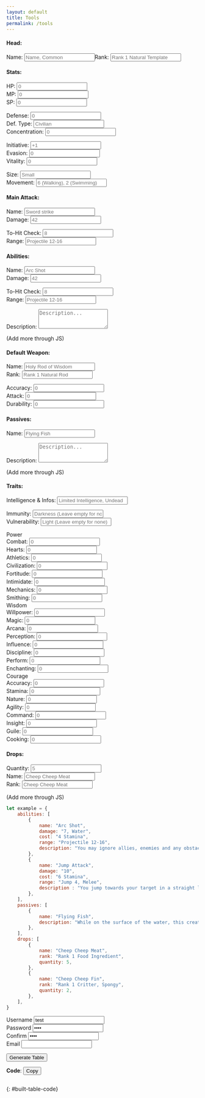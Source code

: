 ```yaml
---
layout: default
title: Tools
permalink: /tools
---
```


#### Head:

<form style="display:flex;">
    <div class="large-input">
        <label for="id_name">Name:</label>
        <input id="id_name" type="text" placeholder="Name, Common">
    </div>
    <div class="large-input">
        <label for="id_rank">Rank:</label>
        <input id="id_rank" type="text" placeholder="Rank 1 Natural Template">
    </div>
</form>

#### Stats:

<form>
    <div class="small-input">
        <label for="id_hp">HP:</label>
        <input id="id_hp" type="text" placeholder="0">
    </div>
    <div class="small-input">
        <label for="id_mp">MP:</label>
        <input id="id_mp" type="text" placeholder="0">
    </div>
    <div class="small-input">
        <label for="id_sp">SP:</label>
        <input id="id_sp" type="text" placeholder="0">
    </div>
</form>
<form>
    <div class="flex-shrink-0 small-input">
        <label for="id_defense">Defense:</label>
        <input id="id_defense" type="text" placeholder="0">
    </div>
    <div class="large-input flex-grow-2 small-input">
        <label for="id_defense_type">Def. Type:</label>
        <input id="id_defense_type" type="text" placeholder="Civilian">
    </div>
    <div class="flex-shrink-0 small-input">
        <label for="id_concentration">Concentration:</label>
        <input id="id_concentration" type="text" placeholder="0">
    </div>
</form>
<form>
    <div class="small-input">
        <label for="id_initiative">Initiative:</label>
        <input id="id_initiative" type="text" placeholder="+1">
    </div>
    <div class="small-input">
        <label for="id_evasion">Evasion:</label>
        <input id="id_evasion" type="text" placeholder="0">
    </div>
    <div class="small-input">
        <label for="id_vitality">Vitality:</label>
        <input id="id_vitality" type="text" placeholder="0">
    </div>
</form>
<form>
    <div class="large-input">
        <label for="id_size">Size:</label>
        <input id="id_size" type="text" placeholder="Small">
    </div>
    <div class="large-input flex-grow-3">
        <label for="id_movement">Movement:</label>
        <input id="id_movement" type="text" placeholder="6 (Walking), 2 (Swimming)">
    </div>
</form>

#### Main Attack:

<form>
    <div class="large-input flex-grow-2">
        <label for="id_attack_name">Name:</label>
        <input id="id_attack_name" type="text" placeholder="Sword strike">
    </div>
    <div class="small-input">
        <label for="id_attack_damage">Damage:</label>
        <input id="id_attack_damage" type="text" placeholder="42">
    </div>
</form>
<form>
    <div class="small-input">
        <label for="id_attack_hit">To-Hit Check:</label>
        <input id="id_attack_hit" type="text" placeholder="8">
    </div>
    <div class="large-input flex-grow-2">
        <label for="id_attack_range">Range:</label>
        <input id="id_attack_range" type="text" placeholder="Projectile 12-16">
    </div>
</form>

#### Abilities:

<div id="abilities_1">
    <form>
        <div class="large-input flex-grow-2">
            <label for="id_abilities_name_1">Name:</label>
            <input id="id_abilities_name_1" type="text" placeholder="Arc Shot">
        </div>
        <div class="small-input">
            <label for="id_abilities_damage_1">Damage:</label>
            <input id="id_abilities_damage_1" type="text" placeholder="42">
        </div>
    </form>
    <form>
        <div class="small-input">
            <label for="id_abilities_hit_1">To-Hit Check:</label>
            <input id="id_abilities_hit_1" type="text" placeholder="8">
        </div>
        <div class="large-input flex-grow-2">
            <label for="id_abilities_range_1">Range:</label>
            <input id="id_abilities_range_1" type="text" placeholder="Projectile 12-16">
        </div>
    </form>
    <form>
        <div class="large-input">
            <label for="id_abilities_description_1">Description:</label>
            <textarea id="id_abilities_description_1" rows="3" placeholder="Description..."></textarea>
        </div>
    </form>
</div>

(Add more through JS)

#### Default Weapon:

<form>
    <div class="large-input">
        <label for="id_weapon_name">Name:</label>
        <input id="id_weapon_name" type="text" placeholder="Holy Rod of Wisdom">
    </div>
    <div class="large-input">
        <label for="id_weapon_rank">Rank:</label>
        <input id="id_weapon_rank" type="text" placeholder="Rank 1 Natural Rod">
    </div>
</form>
<form>
    <div class="small-input">
        <label for="id_weapon_accuracy">Accuracy:</label>
        <input id="id_weapon_accuracy" type="text" placeholder="0">
    </div>
    <div class="small-input">
        <label for="id_weapon_attack">Attack:</label>
        <input id="id_weapon_attack" type="text" placeholder="0">
    </div>
    <div class="small-input">
        <label for="id_weapon_durability">Durability:</label>
        <input id="id_weapon_durability" type="text" placeholder="0">
    </div>
</form>

#### Passives:

<div id="passives_1">
    <form>
        <div class="large-input">
            <label for="id_passives_name_1">Name:</label>
            <input id="id_passives_name_1" type="text" placeholder="Flying Fish">
        </div>
    </form>
    <form>
        <div class="large-input">
            <label for="id_passives_description_1">Description:</label>
            <textarea id="id_passives_description_1" rows="3" placeholder="Description..."></textarea>
        </div>
    </form>    
</div>

(Add more through JS)

#### Traits:

<form>
    <div class="large-input flex-grow-3">
        <label for="id_traits_infos">Intelligence & Infos:</label>
        <input id="id_traits_infos" type="text" placeholder="Limited Intelligence, Undead">
    </div>
</form>
<form>
    <div class="large-input">
        <label for="id_traits_vulnerability">Immunity:</label>
        <input id="id_traits_vulnerability" type="text" placeholder="Darkness (Leave empty for none)">
    </div>
    <div class="large-input">
        <label for="id_traits_vulnerability">Vulnerability:</label>
        <input id="id_traits_vulnerability" type="text" placeholder="Light (Leave empty for none)">
    </div>
</form>
<form>
    <div class="traits small-input">
        <div class="traits-title">
            <span>Power</span>
        </div>
        <div>
            <label for="id_traits_combat">Combat:</label>
            <input id="id_traits_combat" type="text" placeholder="0">
        </div>
        <div>
            <label for="id_traits_hearts">Hearts:</label>
            <input id="id_traits_hearts" type="text" placeholder="0">
        </div>
        <div>
            <label for="id_traits_athletics">Athletics:</label>
            <input id="id_traits_athletics" type="text" placeholder="0">
        </div>
        <div>
            <label for="id_traits_civilization">Civilization:</label>
            <input id="id_traits_civilization" type="text" placeholder="0">
        </div>
        <div>
            <label for="id_traits_fortitude">Fortitude:</label>
            <input id="id_traits_fortitude" type="text" placeholder="0">
        </div>
        <div>
            <label for="id_traits_intimidate">Intimidate:</label>
            <input id="id_traits_intimidate" type="text" placeholder="0">
        </div>
        <div>
            <label for="id_traits_mechanics">Mechanics:</label>
            <input id="id_traits_mechanics" type="text" placeholder="0">
        </div>
        <div>
            <label for="id_traits_smithing">Smithing:</label>
            <input id="id_traits_smithing" type="text" placeholder="0">
        </div>
    </div>
    <div class="traits small-input">
        <div class="traits-title">
            <span>Wisdom</span>
        </div>
        <div>
            <label for="id_traits_willpower">Willpower:</label>
            <input id="id_traits_willpower" type="text" placeholder="0">
        </div>
        <div>
            <label for="id_traits_magic">Magic:</label>
            <input id="id_traits_magic" type="text" placeholder="0">
        </div>
        <div>
            <label for="id_traits_arcana">Arcana:</label>
            <input id="id_traits_arcana" type="text" placeholder="0">
        </div>
        <div>
            <label for="id_traits_perception">Perception:</label>
            <input id="id_traits_perception" type="text" placeholder="0">
        </div>
        <div>
            <label for="id_traits_influence">Influence:</label>
            <input id="id_traits_influence" type="text" placeholder="0">
        </div>
        <div>
            <label for="id_traits_discipline">Discipline:</label>
            <input id="id_traits_discipline" type="text" placeholder="0">
        </div>
        <div>
            <label for="id_traits_perform">Perform:</label>
            <input id="id_traits_perform" type="text" placeholder="0">
        </div>        
        <div>
            <label for="id_traits_enchanting">Enchanting:</label>
            <input id="id_traits_enchanting" type="text" placeholder="0">
        </div>
    </div>
    <div class="traits small-input">
        <div class="traits-title">
            <span>Courage</span>
        </div>
        <div>
            <label for="id_traits_accuracy">Accuracy:</label>
            <input id="id_traits_accuracy" type="text" placeholder="0">
        </div>
        <div>
            <label for="id_traits_stamina">Stamina:</label>
            <input id="id_traits_stamina" type="text" placeholder="0">
        </div>
        <div>
            <label for="id_traits_nature">Nature:</label>
            <input id="id_traits_nature" type="text" placeholder="0">
        </div>
        <div>
            <label for="id_traits_agility">Agility:</label>
            <input id="id_traits_agility" type="text" placeholder="0">
        </div>
        <div>
            <label for="id_traits_command">Command:</label>
            <input id="id_traits_command" type="text" placeholder="0">
        </div>
        <div>
            <label for="id_traits_insight">Insight:</label>
            <input id="id_traits_insight" type="text" placeholder="0">
        </div>
        <div>
            <label for="id_traits_guile">Guile:</label>
            <input id="id_traits_guile" type="text" placeholder="0">
        </div>
        <div>
            <label for="id_traits_cooking">Cooking:</label>
            <input id="id_traits_cooking" type="text" placeholder="0">
        </div>
    </div>
</form>

#### Drops:

<div id="drops_1">
    <form>
        <div class="small-input small-input-max">
            <label for="id_drops_quantity_1">Quantity:</label>
            <input id="id_drops_quantity_1" type="text" placeholder="5">
        </div>
        <div class="large-input flex-grow-3">
            <label for="id_drops_name_1">Name:</label>
            <input id="id_drops_name_1" type="text" placeholder="Cheep Cheep Meat">
        </div>
        <div class="large-input flex-grow-3">
            <label for="id_drops_rank_1">Rank:</label>
            <input id="id_drops_rank_1" type="text" placeholder="Cheep Cheep Meat">
        </div>
    </form>
</div>

(Add more through JS)

```js
let example = {
    abilities: [
        {
            name: "Arc Shot",
            damage: "7, Water",
            cost: "4 Stamina",
            range: "Projectile 12-16",
            description: "You may ignore allies, enemies and any obstacles that do not reach higher than 6 squares above you, for determining line of sight for this attack.",
        },
        {
            name: "Jump Attack",
            damage: "10",
            cost: "6 Stamina",
            range: "Jump 4, Melee",
            description : "You jump towards your target in a straight line, landing next to them, even if you have already reached your maximum Movement for the turn. You are Off-Balance until the start of your next turn. This attack cannot be performed if you are Halted or Slowed.",
        },
    ],
    passives: [
        {
            name: "Flying Fish",
            description: "While on the surface of the water, this creature can jump as if its Athletics were 5 points higher. (Horiz. 4; Vert. 3)",
        },
    ],
    drops: [
        {
            name: "Cheep Cheep Meat",
            rank: "Rank 1 Food Ingredient",
            quantity: 5,
        },
        {
            name: "Cheep Cheep Fin",
            rank: "Rank 1 Critter, Spongy",
            quantity: 2,
        },
    ],
}
```

<div class="field required">
    <label for="id_username">Username</label>
    <input type="text" name="username" id="id_username" value="test" />
</div>
<div class="field required">
    <label for="id_password">Password</label>
    <input type="password" name="password" id="id_password" value="test" />
</div>
<div class="field required">
    <label for="id_confirm">Confirm</label>
    <input type="password" name="confirm" id="id_confirm" value="test" />
</div>
<div class="field">
    <label for="id_email">Email</label>
    <input type="text" name="email" id="id_email" />
</div>

<button type="button" name="button" class="btn" onclick="buildTable()">Generate Table</button>

<div id="built-table" class="table-wrapper"></div>

**Code**: <button type="button" name="button" class="btn" onclick="copyTableToClipboard()">Copy</button>
```
```
{: #built-table-code}